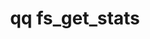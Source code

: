 ---
category: fs
command: fs_get_stats
keywords: qq, qq_cli, fs_get_stats
optional_options: []
permalink: /qq-cli-command-guide/fs/fs_get_stats.html
positional_options: []
sidebar: qq_cli_command_reference_sidebar
summary: This section explains how to use the <code>qq fs_get_stats</code> command.
synopsis: Get file system statistics
title: qq fs_get_stats
usage: qq fs_get_stats [-h]
zendesk_source: qq CLI Command Guide

---